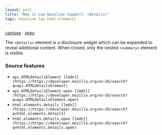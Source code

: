 ```yaml
---
layout: post
title: "New in Low Baseline Support: <details>"
tags: baseline-low html-elements
---
```


[caniuse](https://caniuse.com/?search=details) · [spec](https://html.spec.whatwg.org/multipage/interactive-elements.html#the-details-element)

The `<details>` element is a disclosure widget which can be expanded to reveal additional content. When closed, only the nested `<summary>` element is visible.

### Source features

- ``api.HTMLDetailsElement [[mdn]](https://https://developer.mozilla.org/en-US/search?q=api.HTMLDetailsElement)``
- ``api.HTMLDetailsElement.open [[mdn]](https://https://developer.mozilla.org/en-US/search?q=api.HTMLDetailsElement.open)``
- ``html.elements.details [[mdn]](https://https://developer.mozilla.org/en-US/search?q=html.elements.details)``
- ``html.elements.details.open [[mdn]](https://https://developer.mozilla.org/en-US/search?q=html.elements.details.open)``
